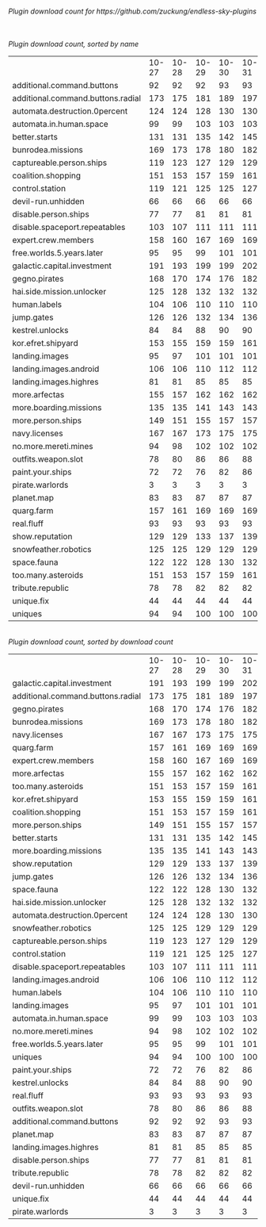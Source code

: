 <h6>Plugin download count for https://github.com/zuckung/endless-sky-plugins<br>
<br>
<h6>Plugin download count, sorted by name<br>
<table>
	<tr>
		<td></td>
		<td>10-27</td>
		<td>10-28</td>
		<td>10-29</td>
		<td>10-30</td>
		<td>10-31</td>
		<td>11-01</td>
		<td>11-02</td>
		<td>today +</td>
	</tr>
	<tr>
		<td>additional.command.buttons</td>
		<td>92</td>
		<td>92</td>
		<td>92</td>
		<td>93</td>
		<td>93</td>
		<td>93</td>
		<td>93</td>
		<td></td>
	</tr>
	<tr>
		<td>additional.command.buttons.radial</td>
		<td>173</td>
		<td>175</td>
		<td>181</td>
		<td>189</td>
		<td>197</td>
		<td>200</td>
		<td>204</td>
		<td>+ 4</td>
	</tr>
	<tr>
		<td>automata.destruction.0percent</td>
		<td>124</td>
		<td>124</td>
		<td>128</td>
		<td>130</td>
		<td>130</td>
		<td>133</td>
		<td>137</td>
		<td>+ 4</td>
	</tr>
	<tr>
		<td>automata.in.human.space</td>
		<td>99</td>
		<td>99</td>
		<td>103</td>
		<td>103</td>
		<td>103</td>
		<td>104</td>
		<td>108</td>
		<td>+ 4</td>
	</tr>
	<tr>
		<td>better.starts</td>
		<td>131</td>
		<td>131</td>
		<td>135</td>
		<td>142</td>
		<td>145</td>
		<td>146</td>
		<td>150</td>
		<td>+ 4</td>
	</tr>
	<tr>
		<td>bunrodea.missions</td>
		<td>169</td>
		<td>173</td>
		<td>178</td>
		<td>180</td>
		<td>182</td>
		<td>183</td>
		<td>187</td>
		<td>+ 4</td>
	</tr>
	<tr>
		<td>captureable.person.ships</td>
		<td>119</td>
		<td>123</td>
		<td>127</td>
		<td>129</td>
		<td>129</td>
		<td>130</td>
		<td>134</td>
		<td>+ 4</td>
	</tr>
	<tr>
		<td>coalition.shopping</td>
		<td>151</td>
		<td>153</td>
		<td>157</td>
		<td>159</td>
		<td>161</td>
		<td>162</td>
		<td>166</td>
		<td>+ 4</td>
	</tr>
	<tr>
		<td>control.station</td>
		<td>119</td>
		<td>121</td>
		<td>125</td>
		<td>125</td>
		<td>127</td>
		<td>128</td>
		<td>132</td>
		<td>+ 4</td>
	</tr>
	<tr>
		<td>devil-run.unhidden</td>
		<td>66</td>
		<td>66</td>
		<td>66</td>
		<td>66</td>
		<td>66</td>
		<td>66</td>
		<td>66</td>
		<td></td>
	</tr>
	<tr>
		<td>disable.person.ships</td>
		<td>77</td>
		<td>77</td>
		<td>81</td>
		<td>81</td>
		<td>81</td>
		<td>82</td>
		<td>88</td>
		<td>+ 6</td>
	</tr>
	<tr>
		<td>disable.spaceport.repeatables</td>
		<td>103</td>
		<td>107</td>
		<td>111</td>
		<td>111</td>
		<td>111</td>
		<td>112</td>
		<td>118</td>
		<td>+ 6</td>
	</tr>
	<tr>
		<td>expert.crew.members</td>
		<td>158</td>
		<td>160</td>
		<td>167</td>
		<td>169</td>
		<td>169</td>
		<td>172</td>
		<td>176</td>
		<td>+ 4</td>
	</tr>
	<tr>
		<td>free.worlds.5.years.later</td>
		<td>95</td>
		<td>95</td>
		<td>99</td>
		<td>101</td>
		<td>101</td>
		<td>102</td>
		<td>106</td>
		<td>+ 4</td>
	</tr>
	<tr>
		<td>galactic.capital.investment</td>
		<td>191</td>
		<td>193</td>
		<td>199</td>
		<td>199</td>
		<td>202</td>
		<td>203</td>
		<td>207</td>
		<td>+ 4</td>
	</tr>
	<tr>
		<td>gegno.pirates</td>
		<td>168</td>
		<td>170</td>
		<td>174</td>
		<td>176</td>
		<td>182</td>
		<td>185</td>
		<td>189</td>
		<td>+ 4</td>
	</tr>
	<tr>
		<td>hai.side.mission.unlocker</td>
		<td>125</td>
		<td>128</td>
		<td>132</td>
		<td>132</td>
		<td>132</td>
		<td>133</td>
		<td>137</td>
		<td>+ 4</td>
	</tr>
	<tr>
		<td>human.labels</td>
		<td>104</td>
		<td>106</td>
		<td>110</td>
		<td>110</td>
		<td>110</td>
		<td>113</td>
		<td>117</td>
		<td>+ 4</td>
	</tr>
	<tr>
		<td>jump.gates</td>
		<td>126</td>
		<td>126</td>
		<td>132</td>
		<td>134</td>
		<td>136</td>
		<td>137</td>
		<td>141</td>
		<td>+ 4</td>
	</tr>
	<tr>
		<td>kestrel.unlocks</td>
		<td>84</td>
		<td>84</td>
		<td>88</td>
		<td>90</td>
		<td>90</td>
		<td>91</td>
		<td>95</td>
		<td>+ 4</td>
	</tr>
	<tr>
		<td>kor.efret.shipyard</td>
		<td>153</td>
		<td>155</td>
		<td>159</td>
		<td>159</td>
		<td>161</td>
		<td>162</td>
		<td>166</td>
		<td>+ 4</td>
	</tr>
	<tr>
		<td>landing.images</td>
		<td>95</td>
		<td>97</td>
		<td>101</td>
		<td>101</td>
		<td>101</td>
		<td>104</td>
		<td>108</td>
		<td>+ 4</td>
	</tr>
	<tr>
		<td>landing.images.android</td>
		<td>106</td>
		<td>106</td>
		<td>110</td>
		<td>112</td>
		<td>112</td>
		<td>113</td>
		<td>117</td>
		<td>+ 4</td>
	</tr>
	<tr>
		<td>landing.images.highres</td>
		<td>81</td>
		<td>81</td>
		<td>85</td>
		<td>85</td>
		<td>85</td>
		<td>88</td>
		<td>92</td>
		<td>+ 4</td>
	</tr>
	<tr>
		<td>more.arfectas</td>
		<td>155</td>
		<td>157</td>
		<td>162</td>
		<td>162</td>
		<td>162</td>
		<td>167</td>
		<td>171</td>
		<td>+ 4</td>
	</tr>
	<tr>
		<td>more.boarding.missions</td>
		<td>135</td>
		<td>135</td>
		<td>141</td>
		<td>143</td>
		<td>143</td>
		<td>144</td>
		<td>148</td>
		<td>+ 4</td>
	</tr>
	<tr>
		<td>more.person.ships</td>
		<td>149</td>
		<td>151</td>
		<td>155</td>
		<td>157</td>
		<td>157</td>
		<td>158</td>
		<td>162</td>
		<td>+ 4</td>
	</tr>
	<tr>
		<td>navy.licenses</td>
		<td>167</td>
		<td>167</td>
		<td>173</td>
		<td>175</td>
		<td>175</td>
		<td>176</td>
		<td>180</td>
		<td>+ 4</td>
	</tr>
	<tr>
		<td>no.more.mereti.mines</td>
		<td>94</td>
		<td>98</td>
		<td>102</td>
		<td>102</td>
		<td>102</td>
		<td>103</td>
		<td>107</td>
		<td>+ 4</td>
	</tr>
	<tr>
		<td>outfits.weapon.slot</td>
		<td>78</td>
		<td>80</td>
		<td>86</td>
		<td>86</td>
		<td>88</td>
		<td>89</td>
		<td>93</td>
		<td>+ 4</td>
	</tr>
	<tr>
		<td>paint.your.ships</td>
		<td>72</td>
		<td>72</td>
		<td>76</td>
		<td>82</td>
		<td>86</td>
		<td>87</td>
		<td>95</td>
		<td>+ 8</td>
	</tr>
	<tr>
		<td>pirate.warlords</td>
		<td>3</td>
		<td>3</td>
		<td>3</td>
		<td>3</td>
		<td>3</td>
		<td>3</td>
		<td>3</td>
		<td></td>
	</tr>
	<tr>
		<td>planet.map</td>
		<td>83</td>
		<td>83</td>
		<td>87</td>
		<td>87</td>
		<td>87</td>
		<td>88</td>
		<td>92</td>
		<td>+ 4</td>
	</tr>
	<tr>
		<td>quarg.farm</td>
		<td>157</td>
		<td>161</td>
		<td>169</td>
		<td>169</td>
		<td>169</td>
		<td>172</td>
		<td>176</td>
		<td>+ 4</td>
	</tr>
	<tr>
		<td>real.fluff</td>
		<td>93</td>
		<td>93</td>
		<td>93</td>
		<td>93</td>
		<td>93</td>
		<td>93</td>
		<td>93</td>
		<td></td>
	</tr>
	<tr>
		<td>show.reputation</td>
		<td>129</td>
		<td>129</td>
		<td>133</td>
		<td>137</td>
		<td>139</td>
		<td>140</td>
		<td>144</td>
		<td>+ 4</td>
	</tr>
	<tr>
		<td>snowfeather.robotics</td>
		<td>125</td>
		<td>125</td>
		<td>129</td>
		<td>129</td>
		<td>129</td>
		<td>130</td>
		<td>134</td>
		<td>+ 4</td>
	</tr>
	<tr>
		<td>space.fauna</td>
		<td>122</td>
		<td>122</td>
		<td>128</td>
		<td>130</td>
		<td>132</td>
		<td>133</td>
		<td>137</td>
		<td>+ 4</td>
	</tr>
	<tr>
		<td>too.many.asteroids</td>
		<td>151</td>
		<td>153</td>
		<td>157</td>
		<td>159</td>
		<td>161</td>
		<td>162</td>
		<td>166</td>
		<td>+ 4</td>
	</tr>
	<tr>
		<td>tribute.republic</td>
		<td>78</td>
		<td>78</td>
		<td>82</td>
		<td>82</td>
		<td>82</td>
		<td>83</td>
		<td>87</td>
		<td>+ 4</td>
	</tr>
	<tr>
		<td>unique.fix</td>
		<td>44</td>
		<td>44</td>
		<td>44</td>
		<td>44</td>
		<td>44</td>
		<td>44</td>
		<td>44</td>
		<td></td>
	</tr>
	<tr>
		<td>uniques</td>
		<td>94</td>
		<td>94</td>
		<td>100</td>
		<td>100</td>
		<td>100</td>
		<td>101</td>
		<td>105</td>
		<td>+ 4</td>
	</tr>
</table>
</h6>
<h6>Plugin download count, sorted by download count<br>
<table>
	<tr>
		<td></td>
		<td>10-27</td>
		<td>10-28</td>
		<td>10-29</td>
		<td>10-30</td>
		<td>10-31</td>
		<td>11-01</td>
		<td>11-02</td>
		<td>today +</td>
	</tr>
	<tr>
		<td>galactic.capital.investment</td>
		<td>191</td>
		<td>193</td>
		<td>199</td>
		<td>199</td>
		<td>202</td>
		<td>203</td>
		<td>207</td>
		<td>+ 4</td>
	</tr>
	<tr>
		<td>additional.command.buttons.radial</td>
		<td>173</td>
		<td>175</td>
		<td>181</td>
		<td>189</td>
		<td>197</td>
		<td>200</td>
		<td>204</td>
		<td>+ 4</td>
	</tr>
	<tr>
		<td>gegno.pirates</td>
		<td>168</td>
		<td>170</td>
		<td>174</td>
		<td>176</td>
		<td>182</td>
		<td>185</td>
		<td>189</td>
		<td>+ 4</td>
	</tr>
	<tr>
		<td>bunrodea.missions</td>
		<td>169</td>
		<td>173</td>
		<td>178</td>
		<td>180</td>
		<td>182</td>
		<td>183</td>
		<td>187</td>
		<td>+ 4</td>
	</tr>
	<tr>
		<td>navy.licenses</td>
		<td>167</td>
		<td>167</td>
		<td>173</td>
		<td>175</td>
		<td>175</td>
		<td>176</td>
		<td>180</td>
		<td>+ 4</td>
	</tr>
	<tr>
		<td>quarg.farm</td>
		<td>157</td>
		<td>161</td>
		<td>169</td>
		<td>169</td>
		<td>169</td>
		<td>172</td>
		<td>176</td>
		<td>+ 4</td>
	</tr>
	<tr>
		<td>expert.crew.members</td>
		<td>158</td>
		<td>160</td>
		<td>167</td>
		<td>169</td>
		<td>169</td>
		<td>172</td>
		<td>176</td>
		<td>+ 4</td>
	</tr>
	<tr>
		<td>more.arfectas</td>
		<td>155</td>
		<td>157</td>
		<td>162</td>
		<td>162</td>
		<td>162</td>
		<td>167</td>
		<td>171</td>
		<td>+ 4</td>
	</tr>
	<tr>
		<td>too.many.asteroids</td>
		<td>151</td>
		<td>153</td>
		<td>157</td>
		<td>159</td>
		<td>161</td>
		<td>162</td>
		<td>166</td>
		<td>+ 4</td>
	</tr>
	<tr>
		<td>kor.efret.shipyard</td>
		<td>153</td>
		<td>155</td>
		<td>159</td>
		<td>159</td>
		<td>161</td>
		<td>162</td>
		<td>166</td>
		<td>+ 4</td>
	</tr>
	<tr>
		<td>coalition.shopping</td>
		<td>151</td>
		<td>153</td>
		<td>157</td>
		<td>159</td>
		<td>161</td>
		<td>162</td>
		<td>166</td>
		<td>+ 4</td>
	</tr>
	<tr>
		<td>more.person.ships</td>
		<td>149</td>
		<td>151</td>
		<td>155</td>
		<td>157</td>
		<td>157</td>
		<td>158</td>
		<td>162</td>
		<td>+ 4</td>
	</tr>
	<tr>
		<td>better.starts</td>
		<td>131</td>
		<td>131</td>
		<td>135</td>
		<td>142</td>
		<td>145</td>
		<td>146</td>
		<td>150</td>
		<td>+ 4</td>
	</tr>
	<tr>
		<td>more.boarding.missions</td>
		<td>135</td>
		<td>135</td>
		<td>141</td>
		<td>143</td>
		<td>143</td>
		<td>144</td>
		<td>148</td>
		<td>+ 4</td>
	</tr>
	<tr>
		<td>show.reputation</td>
		<td>129</td>
		<td>129</td>
		<td>133</td>
		<td>137</td>
		<td>139</td>
		<td>140</td>
		<td>144</td>
		<td>+ 4</td>
	</tr>
	<tr>
		<td>jump.gates</td>
		<td>126</td>
		<td>126</td>
		<td>132</td>
		<td>134</td>
		<td>136</td>
		<td>137</td>
		<td>141</td>
		<td>+ 4</td>
	</tr>
	<tr>
		<td>space.fauna</td>
		<td>122</td>
		<td>122</td>
		<td>128</td>
		<td>130</td>
		<td>132</td>
		<td>133</td>
		<td>137</td>
		<td>+ 4</td>
	</tr>
	<tr>
		<td>hai.side.mission.unlocker</td>
		<td>125</td>
		<td>128</td>
		<td>132</td>
		<td>132</td>
		<td>132</td>
		<td>133</td>
		<td>137</td>
		<td>+ 4</td>
	</tr>
	<tr>
		<td>automata.destruction.0percent</td>
		<td>124</td>
		<td>124</td>
		<td>128</td>
		<td>130</td>
		<td>130</td>
		<td>133</td>
		<td>137</td>
		<td>+ 4</td>
	</tr>
	<tr>
		<td>snowfeather.robotics</td>
		<td>125</td>
		<td>125</td>
		<td>129</td>
		<td>129</td>
		<td>129</td>
		<td>130</td>
		<td>134</td>
		<td>+ 4</td>
	</tr>
	<tr>
		<td>captureable.person.ships</td>
		<td>119</td>
		<td>123</td>
		<td>127</td>
		<td>129</td>
		<td>129</td>
		<td>130</td>
		<td>134</td>
		<td>+ 4</td>
	</tr>
	<tr>
		<td>control.station</td>
		<td>119</td>
		<td>121</td>
		<td>125</td>
		<td>125</td>
		<td>127</td>
		<td>128</td>
		<td>132</td>
		<td>+ 4</td>
	</tr>
	<tr>
		<td>disable.spaceport.repeatables</td>
		<td>103</td>
		<td>107</td>
		<td>111</td>
		<td>111</td>
		<td>111</td>
		<td>112</td>
		<td>118</td>
		<td>+ 6</td>
	</tr>
	<tr>
		<td>landing.images.android</td>
		<td>106</td>
		<td>106</td>
		<td>110</td>
		<td>112</td>
		<td>112</td>
		<td>113</td>
		<td>117</td>
		<td>+ 4</td>
	</tr>
	<tr>
		<td>human.labels</td>
		<td>104</td>
		<td>106</td>
		<td>110</td>
		<td>110</td>
		<td>110</td>
		<td>113</td>
		<td>117</td>
		<td>+ 4</td>
	</tr>
	<tr>
		<td>landing.images</td>
		<td>95</td>
		<td>97</td>
		<td>101</td>
		<td>101</td>
		<td>101</td>
		<td>104</td>
		<td>108</td>
		<td>+ 4</td>
	</tr>
	<tr>
		<td>automata.in.human.space</td>
		<td>99</td>
		<td>99</td>
		<td>103</td>
		<td>103</td>
		<td>103</td>
		<td>104</td>
		<td>108</td>
		<td>+ 4</td>
	</tr>
	<tr>
		<td>no.more.mereti.mines</td>
		<td>94</td>
		<td>98</td>
		<td>102</td>
		<td>102</td>
		<td>102</td>
		<td>103</td>
		<td>107</td>
		<td>+ 4</td>
	</tr>
	<tr>
		<td>free.worlds.5.years.later</td>
		<td>95</td>
		<td>95</td>
		<td>99</td>
		<td>101</td>
		<td>101</td>
		<td>102</td>
		<td>106</td>
		<td>+ 4</td>
	</tr>
	<tr>
		<td>uniques</td>
		<td>94</td>
		<td>94</td>
		<td>100</td>
		<td>100</td>
		<td>100</td>
		<td>101</td>
		<td>105</td>
		<td>+ 4</td>
	</tr>
	<tr>
		<td>paint.your.ships</td>
		<td>72</td>
		<td>72</td>
		<td>76</td>
		<td>82</td>
		<td>86</td>
		<td>87</td>
		<td>95</td>
		<td>+ 8</td>
	</tr>
	<tr>
		<td>kestrel.unlocks</td>
		<td>84</td>
		<td>84</td>
		<td>88</td>
		<td>90</td>
		<td>90</td>
		<td>91</td>
		<td>95</td>
		<td>+ 4</td>
	</tr>
	<tr>
		<td>real.fluff</td>
		<td>93</td>
		<td>93</td>
		<td>93</td>
		<td>93</td>
		<td>93</td>
		<td>93</td>
		<td>93</td>
		<td></td>
	</tr>
	<tr>
		<td>outfits.weapon.slot</td>
		<td>78</td>
		<td>80</td>
		<td>86</td>
		<td>86</td>
		<td>88</td>
		<td>89</td>
		<td>93</td>
		<td>+ 4</td>
	</tr>
	<tr>
		<td>additional.command.buttons</td>
		<td>92</td>
		<td>92</td>
		<td>92</td>
		<td>93</td>
		<td>93</td>
		<td>93</td>
		<td>93</td>
		<td></td>
	</tr>
	<tr>
		<td>planet.map</td>
		<td>83</td>
		<td>83</td>
		<td>87</td>
		<td>87</td>
		<td>87</td>
		<td>88</td>
		<td>92</td>
		<td>+ 4</td>
	</tr>
	<tr>
		<td>landing.images.highres</td>
		<td>81</td>
		<td>81</td>
		<td>85</td>
		<td>85</td>
		<td>85</td>
		<td>88</td>
		<td>92</td>
		<td>+ 4</td>
	</tr>
	<tr>
		<td>disable.person.ships</td>
		<td>77</td>
		<td>77</td>
		<td>81</td>
		<td>81</td>
		<td>81</td>
		<td>82</td>
		<td>88</td>
		<td>+ 6</td>
	</tr>
	<tr>
		<td>tribute.republic</td>
		<td>78</td>
		<td>78</td>
		<td>82</td>
		<td>82</td>
		<td>82</td>
		<td>83</td>
		<td>87</td>
		<td>+ 4</td>
	</tr>
	<tr>
		<td>devil-run.unhidden</td>
		<td>66</td>
		<td>66</td>
		<td>66</td>
		<td>66</td>
		<td>66</td>
		<td>66</td>
		<td>66</td>
		<td></td>
	</tr>
	<tr>
		<td>unique.fix</td>
		<td>44</td>
		<td>44</td>
		<td>44</td>
		<td>44</td>
		<td>44</td>
		<td>44</td>
		<td>44</td>
		<td></td>
	</tr>
	<tr>
		<td>pirate.warlords</td>
		<td>3</td>
		<td>3</td>
		<td>3</td>
		<td>3</td>
		<td>3</td>
		<td>3</td>
		<td>3</td>
		<td></td>
	</tr>
</table>
</h6>
